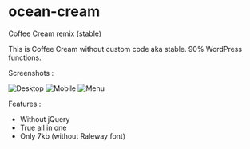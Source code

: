 # ocean-cream
Coffee Cream remix (stable)

This is Coffee Cream without custom code aka stable. 90% WordPress functions. 

Screenshots :

![Desktop](https://i.imgur.com/oaB2081.png "Desktop")
![Mobile](https://i.imgur.com/8v4i4jx.png  "Mobile")
![Menu](https://i.imgur.com/Vat2xVy.png    "Menu")

Features :

- Without jQuery
- True all in one
- Only 7kb (without Raleway font)
